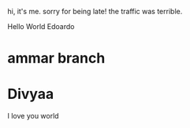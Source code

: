 

hi, it's me. sorry for being late! the traffic was terrible.


Hello World Edoardo


# ammar branch

# Divyaa


I love you world

